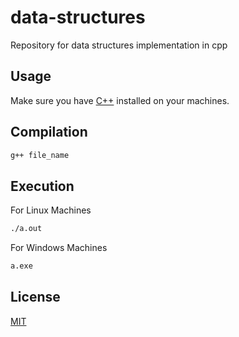 # data-structures
Repository for data structures implementation in cpp

## Usage 
Make sure you have [C++](https://isocpp.org/) installed on your machines.  

## Compilation

```bash
g++ file_name
```
## Execution

For Linux Machines  
```bash
./a.out
```

For Windows Machines
```bash
a.exe
```

## License
[MIT](https://opensource.org/licenses/MIT)
